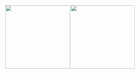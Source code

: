 <p align = "center">
  <img height="200" src = "https://github-readme-stats.vercel.app/api?username=ThanhKhoaIT&show_icons=true&theme=nord&hide_border=true&count_private=true">
  <img height="200" src = "https://github-readme-stats.vercel.app/api/top-langs/?username=ThanhKhoaIT&hide=css,html&theme=nord">
</p>
